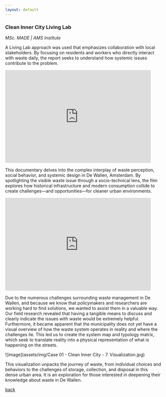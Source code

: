 ```yaml
---
layout: default
---
```


### Clean Inner City Living Lab
_MSc. MADE | AMS Institute_

A Living Lab approach was used that emphasizes collaboration with local stakeholders. By focusing on residents and workers who directly interact with waste daily, the report seeks to understand how systemic issues contribute to the problem.

<iframe width="470" height="300" src="https://www.youtube.com/embed/vYtQDY0s4oE?si=hQ5tJshMkGOtOmPq" title="YouTube video player" frameborder="0" allow="accelerometer; autoplay; clipboard-write; encrypted-media; gyroscope; picture-in-picture; web-share" referrerpolicy="strict-origin-when-cross-origin" allowfullscreen></iframe>

This documentary delves into the complex interplay of waste perception, social behavior, and systemic design in De Wallen, Amsterdam. By spotlighting the visible waste issue through a socio-technical lens, the film explores how historical infrastructure and modern consumption collide to create challenges—and opportunities—for cleaner urban environments.

<iframe src="https://embed.kumu.io/c8831c515a7c4d2023fd3150483cdd0e" width="470" height="300" frameborder="0"></iframe>

Due to the numerous challenges surrounding waste management in De Wallen, and because we know that policymakers and researchers are working hard to find solutions, we wanted to assist them in a valuable way. Our field research revealed that having a tangible means to discuss and clearly indicate the issues with waste would be extremely helpful. Furthermore, it became apparent that the municipality does not yet have a visual overview of how the waste system operates in reality and where the challenges lie. This led us to create the system map and typology matrix, which seek to translate reality into a physical representation of what is happening on the streets. 

![image](assets/img/Case 01 - Clean Inner City - 7. Visualization.jpg)

This visualization unpacks the journey of waste, from individual choices and behaviors to the challenges of storage, collection, and disposal in this dense urban area. It is an exploration for those interested in deepening their knowledge about waste in De Wallen.

[back](./)
